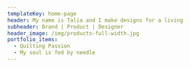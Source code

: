 ```yaml
---
templateKey: home-page
header: My name is Talia and I make designs for a living
subheader: Brand | Product | Designer
header_image: /img/products-full-width.jpg
portfolio_items:
  - Quilting Passion
  - My soul is fed by needle
---
```


